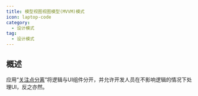 ```yaml
---
title: 模型视图视图模型(MVVM)模式
icon: laptop-code
category:
  - 设计模式
tag:
  - 设计模式
---
```


## 概述


应用“[关注点分离](https://java-design-patterns.comprinciplesseparate-of-concerns)”将逻辑与UI组件分开，并允许开发人员在不影响逻辑的情况下处理UI，反之亦然。